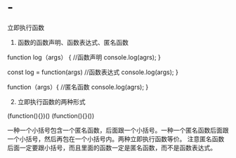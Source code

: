 # -

立即执行函数

1. 函数的函数声明、函数表达式、匿名函数

function log（args） {    //函数声明
  console.log(agrs);
}

const log = function(args)    //函数表达式
  console.log(args);
}

function（args）{        //匿名函数
  console.log(agrs);
}

2. 立即执行函数的两种形式

(function(){})()
(function(){}())

一种一个小括号包含一个匿名函数，后面跟一个小括号。一种一个匿名函数后面跟一个小括号，然后再包在一个小括号内。两种立即执行函数等价。
注意匿名函数后面一定要跟小括号，而且里面的函数一定是匿名函数，而不是函数表达式。

